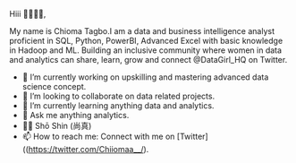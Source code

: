 Hiii 👋🏾👩🏾‍,

My name is Chioma Tagbo.I am a data and business intelligence analyst proficient in SQL, Python, PowerBI, Advanced Excel with basic knowledge in Hadoop and ML. Building an inclusive community where women in data and analytics can share, learn, grow and connect @DataGirl_HQ on Twitter.
- 🔭 I’m currently working on upskilling and mastering advanced data science concept.
- 👯 I’m looking to collaborate on data related projects. 
- 🌱 I’m currently learning anything data and analytics.
- 💬 Ask me anything analytics.
- 🧘‍♀️ Shō Shin (尚真)
- 📫 How to reach me: Connect with me on [Twitter]((https://twitter.com/Chiiomaa__/).
